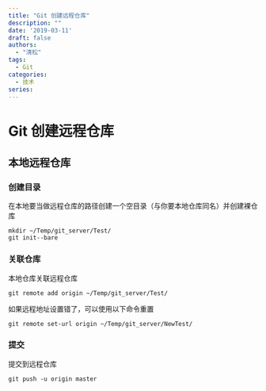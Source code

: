 ```yaml
---
title: "Git 创建远程仓库"
description: ""
date: '2019-03-11'
draft: false
authors:
  - "清松"
tags:
  - Git
categories:
  - 技术
series:
---
```


# Git 创建远程仓库
## 本地远程仓库
### 创建目录
在本地要当做远程仓库的路径创建一个空目录（与你要本地仓库同名）并创建裸仓库  
``` shell
mkdir ~/Temp/git_server/Test/
git init--bare
```

### 关联仓库
本地仓库关联远程仓库
``` shell
git remote add origin ~/Temp/git_server/Test/
```
如果远程地址设置错了，可以使用以下命令重置
``` shell
git remote set-url origin ~/Temp/git_server/NewTest/
``` 

### 提交
提交到远程仓库
``` shell
git push -u origin master
``` 
<!--
==== 设置自动部署 ====

=== 添加 git hook (设置自动 checkout) ===
在路径 ''.git/hooks/'' 下有许多默认的 hook 脚本，只需要修改 ''post-update.sample'' 即可，下面来根据需求进行操作。
  - 重命名脚本：因为默认.sample结尾的是不会执行的，名字也不能乱改。执行命令 ''mv post-update.sample post-update''
  - 编辑脚本：注释掉默认的操作指令 ''exec git update-server-info''，然后输入我们想要执行的操作命令
<code>
  #!/bin/sh
  #
  # An example hook script to prepare a packed repository for use over
  # dumb transports.
  #
  # To enable this hook, rename this file to "post-update".

  #exec git update-server-info
  # 添加以下三行即可
  unset GIT_DIR
  cd ..
  git checkout -f
</code>
-->
